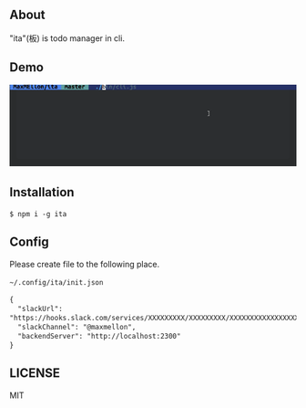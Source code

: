 ## About

"ita"(板) is todo manager in cli.

## Demo

![Demo movie](./.github/demo.gif)

## Installation

```
$ npm i -g ita
```

## Config

Please create file to the following place.

`~/.config/ita/init.json`

```
{
  "slackUrl": "https://hooks.slack.com/services/XXXXXXXXX/XXXXXXXXX/XXXXXXXXXXXXXXXXXXXXXXXX",
  "slackChannel": "@maxmellon",
  "backendServer": "http://localhost:2300"
}
```


## LICENSE

MIT
